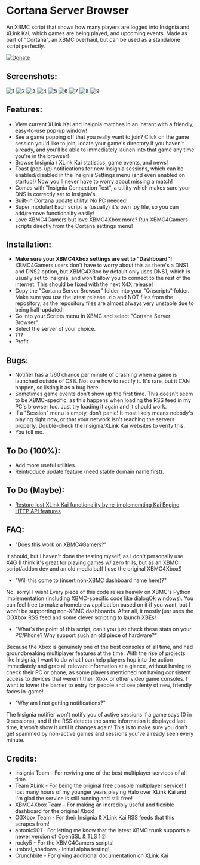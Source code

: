 # Cortana Server Browser
An XBMC script that shows how many players are logged into Insignia and XLink Kai, which games are being played, and upcoming events. Made as part of "Cortana", an XBMC overhaul, but can be used as a standalone script perfectly.

[![Donate](https://img.shields.io/badge/Donate-PayPal-green.svg)](https://www.paypal.com/donate/?cmd=_s-xclick&hosted_button_id=8GF4A3XS7ZHFY)

## Screenshots:

![1](legacy/screenshots/screenshot002.bmp)
![2](legacy/screenshots/screenshot003.bmp)
![3](legacy/screenshots/screenshot004.bmp)
![4](legacy/screenshots/screenshot005.bmp)
![5](legacy/screenshots/screenshot006.bmp)
![6](legacy/screenshots/screenshot007.bmp)
![7](legacy/screenshots/screenshot008.bmp)
![8](legacy/screenshots/screenshot009.bmp)
![9](legacy/screenshots/screenshot010.bmp)


## Features:
- View current XLink Kai and Insignia matches in an instant with a friendly, easy-to-use pop-up window!
- See a game popping off that you really want to join? Click on the game session you'd like to join, locate your game's directory if you haven't already, and you'll be able to immediately launch into that game any time you're in the browser!
- Browse Insignia / XLink Kai statistics, game events, and news!
- Toast (pop-up) notifications for new Insignia sessions, which can be enabled/disabled in the Insignia Settings menu (and even enabled on startup!) Now you'll never have to worry about missing a match!
- Comes with "Insignia Connection Test", a utility which makes sure your DNS is correctly set to Insignia's.
- Built-in Cortana update utility! No PC needed!
- Super modular! Each script is (usually) it's own .py file, so you can add/remove functionality easily!
- Love XBMC4Gamers but love XBMC4Xbox more? Run XBMC4Gamers scripts directly from the Cortana settings menu! 

## Installation:
- **Make sure your XBMC4Xbox settings are set to "Dashboard"!** XBMC4Gamers users don't have to worry about this as there's a DNS1 and DNS2 option, but XBMC4XBox by default only uses DNS1, which is usually set to Insignia, and won't allow you to connect to the rest of the internet. This should be fixed with the next X4X release!
- Copy the "Cortana Server Browser" folder into your "Q:\scripts" folder. Make sure you use the latest release .zip and NOT files from the repository, as the repository files are almost always very unstable due to being half-updated!
- Go into your Scripts menu in XBMC and select "Cortana Server Browser".
- Select the server of your choice.
- ???
- Profit.

## Bugs: 
- Notifier has a 1/60 chance per minute of crashing when a game is launched outside of CSB. Not sure how to rectify it. It's rare, but it CAN happen, so listing it as a bug here.
- Sometimes game events don't show up the first time. This doesn't seem to be XBMC-specific, as this happens when loading the RSS feed in my PC's browser too. Just try loading it again and it should work.
- If a "Session" menu is empty, don't panic! It most likely means nobody's playing right now, or that your network isn't reaching the servers properly. Double-check the Insignia/XLink Kai websites to verify this.
- You tell me.

## To Do (100%):
- Add more useful utilities.
- Reintroduce update feature (need stable domain name first).

## To Do (Maybe):
- [Restore lost XLink Kai functionality by re-implememting Kai Engine HTTP API features](https://github.com/faithvoid/script.xlinkrevived)


## FAQ: 
- "Does this work on XBMC4Gamers?"

It should, but I haven't done the testing myself, as I don't personally use X4G (I think it's great for playing games w/ zero frills, but as an XBMC script/addon dev and an old media buff I use the original XBMC4Xbox!)

- "Will this come to (insert non-XBMC dashboard name here)?"

No, sorry! I wish!  Every piece of this code relies heavily on XBMC's Python implementation (including XBMC-specific code like dialogOk windows). You can feel free to make a homebrew application based on it if you want, but I won't be supporting non-XBMC dashboards. After all, it mostly just uses the OGXbox RSS feed and some clever scripting to launch XBEs!

- "What's the point of this script, can't you just check these stats on your PC/Phone? Why support such an old piece of hardware?"

Because the Xbox is genuinely one of the best consoles of all time, and had groundbreaking multiplayer features at the time. With the rise of projects like Insignia, I want to do what I can help players hop into the action immediately and grab all relevant information at a glance, without having to check their PC or phone, as some players mentioned not having consistent access to devices that weren't their Xbox or other video game consoles. I want to lower the barrier to entry for people and see plenty of new, friendly faces in-game!

- "Why am I not getting notifications?"

The Insignia notifier won't notify you of active sessions if a game says (0 in 0 sessions), and if the RSS detects the same information it displayed last time, it won't show it until it changes again! This is to make sure you don't get spammed by non-active games and sessions you've already seen every minute. 

## Credits:
- Insignia Team - For reviving one of the best multiplayer services of all time.
- Team XLink - For being the original free console multiplayer service! I lost many hours of my younger years playing Halo over XLink Kai and I'm glad the service is still running and still free!
- XBMC4Xbox Team - For making an incredibly useful and flexible dashboard for the original Xbox!
- OGXbox Team - For their Insignia & XLink Kai RSS feeds that this scrapes from!
- antonic901 - For letting me know that the latest XBMC trunk supports a newer version of OpenSSL & TLS 1.2!
- rocky5 - For the XBMC4Gamers scripts!
- umbral_shadows - Initial alpha testing!
- Crunchbite - For giving additional documentation on XLink Kai
